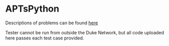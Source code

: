 # APTsPython
Descriptions of problems can be found [here](https://www2.cs.duke.edu/courses/fall18/compsci101/apt/secure/)

Tester cannot be run from outside the Duke Network, but all code uploaded here passes each test case provided.
